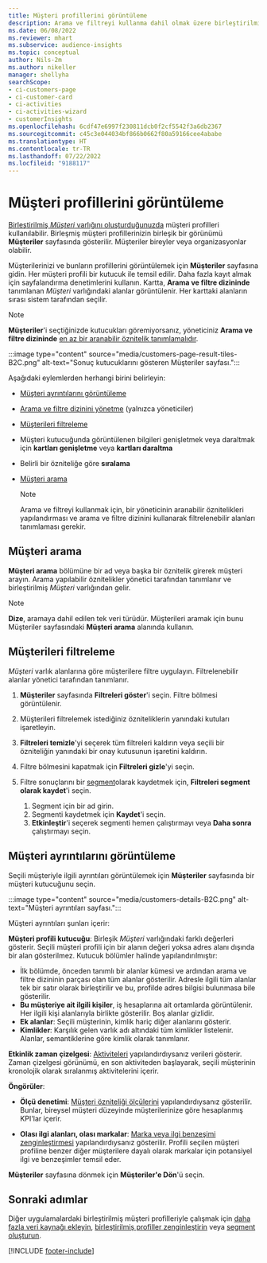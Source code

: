 ```yaml
---
title: Müşteri profillerini görüntüleme
description: Arama ve filtreyi kullanma dahil olmak üzere birleştirilmiş müşteri verilerinizi görüntüleme
ms.date: 06/08/2022
ms.reviewer: mhart
ms.subservice: audience-insights
ms.topic: conceptual
author: Nils-2m
ms.author: nikeller
manager: shellyha
searchScope:
- ci-customers-page
- ci-customer-card
- ci-activities
- ci-activities-wizard
- customerInsights
ms.openlocfilehash: 6cdf47e6997f230811dcb0f2cf5542f3a6db2367
ms.sourcegitcommit: c45c3e044034bf866b0662f80a59166cee4ababe
ms.translationtype: HT
ms.contentlocale: tr-TR
ms.lasthandoff: 07/22/2022
ms.locfileid: "9188117"
---
```

# <a name="view-customer-profiles"></a>Müşteri profillerini görüntüleme

[Birleştirilmiş *Müşteri* varlığını oluşturduğunuzda](data-unification.md) müşteri profilleri kullanılabilir. Birleşmiş müşteri profillerinizin birleşik bir görünümü **Müşteriler** sayfasında gösterilir. Müşteriler bireyler veya organizasyonlar olabilir.

Müşterilerinizi ve bunların profillerini görüntülemek için **Müşteriler** sayfasına gidin. Her müşteri profili bir kutucuk ile temsil edilir. Daha fazla kayıt almak için sayfalandırma denetimlerini kullanın. Kartta, **Arama ve filtre dizininde** tanımlanan *Müşteri* varlığındaki alanlar görüntülenir. Her karttaki alanların sırası sistem tarafından seçilir.

> [!NOTE]
> **Müşteriler**'i seçtiğinizde kutucukları göremiyorsanız, yöneticiniz **Arama ve filtre dizininde** [en az bir aranabilir öznitelik tanımlamalıdır](search-filter-index.md).

:::image type="content" source="media/customers-page-result-tiles-B2C.png" alt-text="Sonuç kutucuklarını gösteren Müşteriler sayfası.":::

Aşağıdaki eylemlerden herhangi birini belirleyin:
- [Müşteri ayrıntılarını görüntüleme](#view-customer-details)
- [Arama ve filtre dizinini yönetme](search-filter-index.md) (yalnızca yöneticiler)
- [Müşterileri filtreleme](#filter-customers)
- Müşteri kutucuğunda görüntülenen bilgileri genişletmek veya daraltmak için **kartları genişletme** veya **kartları daraltma**
- Belirli bir özniteliğe göre **sıralama**
- [Müşteri arama](#search-for-customers)

  > [!NOTE]
  > Arama ve filtreyi kullanmak için, bir yöneticinin aranabilir öznitelikleri yapılandırması ve arama ve filtre dizinini kullanarak filtrelenebilir alanları tanımlaması gerekir.

## <a name="search-for-customers"></a>Müşteri arama

**Müşteri arama** bölümüne bir ad veya başka bir öznitelik girerek müşteri arayın. Arama yapılabilir öznitelikler yönetici tarafından tanımlanır ve birleştirilmiş *Müşteri* varlığından gelir.

> [!NOTE]
> **Dize**, aramaya dahil edilen tek veri türüdür. Müşterileri aramak için bunu Müşteriler sayfasındaki **Müşteri arama** alanında kullanın.

## <a name="filter-customers"></a>Müşterileri filtreleme

*Müşteri* varlık alanlarına göre müşterilere filtre uygulayın. Filtrelenebilir alanlar yönetici tarafından tanımlanır.

1. **Müşteriler** sayfasında **Filtreleri göster**'i seçin. Filtre bölmesi görüntülenir.

1. Müşterileri filtrelemek istediğiniz özniteliklerin yanındaki kutuları işaretleyin.

1. **Filtreleri temizle**'yi seçerek tüm filtreleri kaldırın veya seçili bir özniteliğin yanındaki bir onay kutusunun işaretini kaldırın.

1. Filtre bölmesini kapatmak için **Filtreleri gizle**'yi seçin.

1. Filtre sonuçlarını bir [segment](segments.md)olarak kaydetmek için, **Filtreleri segment olarak kaydet**'i seçin.
   1. Segment için bir ad girin.
   1. Segmenti kaydetmek için **Kaydet**'i seçin.
   1. **Etkinleştir**'i seçerek segmenti hemen çalıştırmayı veya **Daha sonra** çalıştırmayı seçin.

## <a name="view-customer-details"></a>Müşteri ayrıntılarını görüntüleme

Seçili müşteriyle ilgili ayrıntıları görüntülemek için **Müşteriler** sayfasında bir müşteri kutucuğunu seçin.

:::image type="content" source="media/customers-details-B2C.png" alt-text="Müşteri ayrıntıları sayfası.":::

Müşteri ayrıntıları şunları içerir:

**Müşteri profili kutucuğu**: Birleşik *Müşteri* varlığındaki farklı değerleri gösterir. Seçili müşteri profili için bir alanın değeri yoksa adres alanı dışında bir alan gösterilmez. Kutucuk bölümler halinde yapılandırılmıştır:

- İlk bölümde, önceden tanımlı bir alanlar kümesi ve ardından arama ve filtre dizininin parçası olan tüm alanlar gösterilir. Adresle ilgili tüm alanlar tek bir satır olarak birleştirilir ve bu, profilde adres bilgisi bulunmasa bile gösterilir.
- **Bu müşteriye ait ilgili kişiler**, iş hesaplarına ait ortamlarda görüntülenir. Her ilgili kişi alanlarıyla birlikte gösterilir. Boş alanlar gizlidir.
- **Ek alanlar**: Seçili müşterinin, kimlik hariç diğer alanlarını gösterir.
- **Kimlikler**: Karşılık gelen varlık adı altındaki tüm kimlikler listelenir. Alanlar, semantiklerine göre kimlik olarak tanımlanır.

**Etkinlik zaman çizelgesi**: [Aktiviteleri](activities.md) yapılandırdıysanız verileri gösterir. Zaman çizelgesi görünümü, en son aktiviteden başlayarak, seçili müşterinin kronolojik olarak sıralanmış aktivitelerini içerir.

**Öngörüler**:

- **Ölçü denetimi**: [Müşteri özniteliği ölçülerini](measures.md) yapılandırdıysanız gösterilir. Bunlar, bireysel müşteri düzeyinde müşterilerinize göre hesaplanmış KPI'lar içerir.

- **Olası ilgi alanları, olası markalar**: [Marka veya ilgi benzeşimi zenginleştirmesi](enrichment-microsoft.md) yapılandırdıysanız gösterilir. Profili seçilen müşteri profiline benzer diğer müşterilere dayalı olarak markalar için potansiyel ilgi ve benzeşimler temsil eder.

**Müşteriler** sayfasına dönmek için **Müşteriler'e Dön**'ü seçin.

## <a name="next-steps"></a>Sonraki adımlar

Diğer uygulamalardaki birleştirilmiş müşteri profilleriyle çalışmak için [daha fazla veri kaynağı ekleyin](data-sources.md), [birleştirilmiş profiller zenginleştirin](enrichment-hub.md) veya [segment oluşturun](segments.md).

[!INCLUDE [footer-include](includes/footer-banner.md)]
